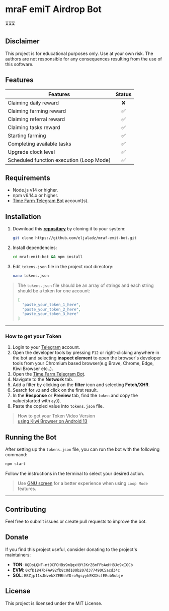 # mraF emiT Airdrop Bot
⏳⏳⏳
## Disclaimer

This project is for educational purposes only. Use at your own risk. The authors are not responsible for any consequences resulting from the use of this software.

## Features

| Features                                  |   Status  |
| ----------------------------------------- | :-------: |
| Claiming daily reward                     |    ❌     |
| Claiming farming reward                   |    ✅     |
| Claiming referral reward                  |    ✅     |
| Claiming tasks reward                     |    ✅     |
| Starting farming                          |    ✅     |
| Completing available tasks                |    ✅     |
| Upgrade clock level                       |    ✅     |
| Scheduled function execution (Loop Mode)  |    ✅     |

## Requirements
- Node.js v14 or higher.
- npm v6.14.x or higher.
- [Time Farm Telegram Bot](https://t.me/TimeFarmCryptoBot?start=W4OyQGZM5rZK8r88) account(s).

## Installation

1. Download this [**repository**](https://github.com/eljaladz/mraf-emit-bot) by cloning it to your system:

   ```bash
   git clone https://github.com/eljaladz/mraf-emit-bot.git
   ```

2. Install dependencies:

   ```bash
   cd mraf-emit-bot && npm install
   ```

3. Edit `tokens.json` file in the project root directory:

    ```bash
    nano tokens.json
    ```

> The `tokens.json` file should be an array of strings and each string should be a token for one account:
> 
> ```json
> [
>   "paste_your_token_1_here",
>   "paste_your_token_2_here",
>   "paste_your_token_3_here"
> ]
>```

---
### How to get your Token

1. Login to your [Telegram](https://web.telegram.org/) account.
2. Open the developer tools by pressing `F12` or right-clicking anywhere in the bot and selecting **inspect element** to open the browser's developer tools from your Chromium based browser(e.g Brave, Chrome, Edge, Kiwi Browser etc..).
3. Open the [Time Farm Telegram Bot](https://t.me/TimeFarmCryptoBot?start=W4OyQGZM5rZK8r88).
4. Navigate to the **Network** tab.
5. Add a filter by clicking on the **filter** icon and selecting **Fetch/XHR**.
6. Search for `v2` and click on the first result.
7. In the **Response** or **Preview** tab, find the `token` and copy the value(started with `eyJ`).
8. Paste the copied value into `tokens.json` file.

> How to get your Token Video Version \
> [using Kiwi Browser on Android 13](https://github.com/user-attachments/assets/9cf113aa-a135-4053-9af3-d5601be51173)



## Running the Bot

After setting up the `tokens.json` file, you can run the bot with the following command:

```bash
npm start
```

Follow the instructions in the terminal to select your desired action. 

> Use [GNU screen](https://www.gnu.org/software/screen/) for a better experience when using `Loop Mode` features. 
---

## Contributing

Feel free to submit issues or create pull requests to improve the bot.

## Donate

If you find this project useful, consider donating to the project's maintainers:
- **TON**: `UQDoLQNF-nt9CFOHBs9mQqxH9YJKrZ6mFPbAeHH8Jo9xIGCb`
- **EVM**: `0xfD1847bFAA92fb8c0d100b207d377490C5acd34c`
- **SOL**: `BBZjp11sJNvekXZEBhhYDro9gsyyhEKXXcfEEub5ubje`

## License

This project is licensed under the MIT License.
